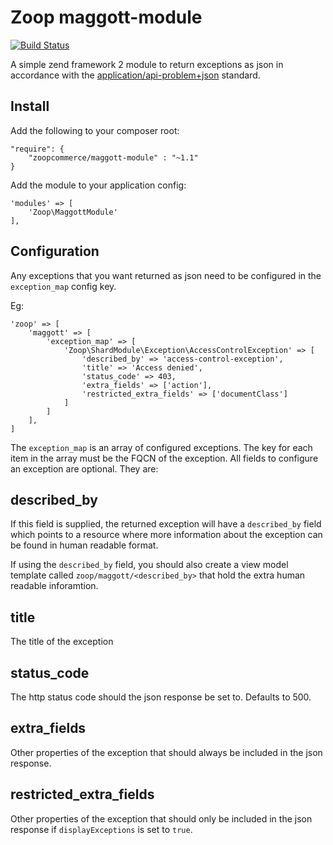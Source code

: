 Zoop maggott-module
===================

[![Build Status](https://secure.travis-ci.org/zoopcommerce/maggott-module.png)](http://travis-ci.org/zoopcommerce/maggott-module)

A simple zend framework 2 module to return exceptions as json in accordance with the <a href="http://tools.ietf.org/html/draft-nottingham-http-problem-02">application/api-problem+json</a> standard.

Install
-------

Add the following to your composer root:

    "require": {
        "zoopcommerce/maggott-module" : "~1.1"
    }

Add the module to your application config:

    'modules' => [
        'Zoop\MaggottModule'
    ],

Configuration
-------------

Any exceptions that you want returned as json need to be configured in the `exception_map` config key.

Eg:

    'zoop' => [
        'maggott' => [
            'exception_map' => [
                'Zoop\ShardModule\Exception\AccessControlException' => [
                    'described_by' => 'access-control-exception',
                    'title' => 'Access denied',
                    'status_code' => 403,
                    'extra_fields' => ['action'],
                    'restricted_extra_fields' => ['documentClass']
                ]
            ]
        ],
    ]

The `exception_map` is an array of configured exceptions. The key for each item in the array must be the FQCN of the exception. All fields to configure an exception are optional. They are:

described_by
------------
If this field is supplied, the returned exception will have a `described_by` field which points to a resource where more information about the exception can be found in human readable format.

If using the `described_by` field, you should also create a view model template called `zoop/maggott/<described_by>` that hold the extra human readable inforamtion.

title
-----
The title of the exception

status_code
-----------
The http status code should the json response be set to. Defaults to 500.

extra_fields
----------------
Other properties of the exception that should always be included in the json response.

restricted_extra_fields
---------------------------
Other properties of the exception that should only be included in the json response if `displayExceptions` is set to `true`.
